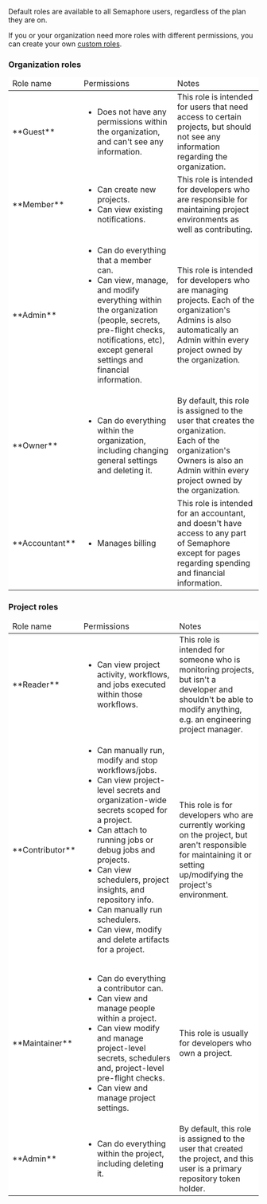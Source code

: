 Default roles are available to all Semaphore users, regardless of the plan they are on.

If you or your organization need more roles with different permissions, you can
create your own [custom roles](/security/custom-roles).

### Organization roles
<table style="background-color: rgb(255, 255, 255);">
<thead>
<tr>
  <td>
    Role name
  </td>
  <td>
    Permissions
  </td>
  <td>
    Notes
  </td>
</tr>
</thead>
<tbody>
<tr>
  <td>
    **Guest**
  </td>
  <td>
    <ul>
      <li>Does not have any permissions within the organization, and can't see any information.</li>
    </ul>
  </td>
  <td>
    This role is intended for users that need access to certain projects, but should not see
    any information regarding the organization.
  </td>
</tr>
<tr>
  <td>
    **Member**
  </td>
  <td>
    <ul>
      <li>Can create new projects.</li>
      <li>Can view existing notifications.</li>
    </ul>
  </td>
  <td>
    This role is intended for developers who are responsible 
    for maintaining project environments as well as contributing.
  </td>
</tr>
<tr>
  <td>
    **Admin**
  </td>
  <td>
    <ul>
      <li>Can do everything that a member can.</li>
      <li>Can view, manage, and modify everything within the organization 
      (people, secrets, pre-flight checks,
      notifications, etc), except general settings and financial information.</li>
    </ul>
  </td>
  <td>
    This role is intended for developers who are managing projects.
    Each of the organization's Admins is also automatically an Admin within every project owned by the organization.
  </td>
</tr>
<tr>
  <td>
    **Owner**
  </td>
  <td>
    <ul>
      <li>Can do everything within the organization, including changing general
      settings and deleting it.</li>
    </ul>
  </td>
  <td>
    By default, this role is assigned to the user that creates the organization.
    <br/>
    Each of the organization's Owners is also an Admin within every project owned by the organization.
  </td>
</tr>
<tr>
  <td>
    **Accountant**
  </td>
  <td>
    <ul>
      <li>Manages billing</li>
    </ul>
  </td>
  <td>
    This role is intended for an accountant, and doesn't have access to any part of Semaphore except for pages regarding
    spending and financial information.
  </td>
</tr>
</tbody>
</table>

### Project roles
<table style="background-color: rgb(255, 255, 255);">
<thead>
<tr>
  <td>
    Role name
  </td>
  <td>
    Permissions
  </td>
  <td>
    Notes
  </td>
</tr>
</thead>
<tbody>
<tr>
  <td>
    **Reader**
  </td>
  <td>
    <ul>
      <li>Can view project activity, workflows, and jobs executed within those workflows.</li>
    </ul>
  </td>
  <td>
    This role is intended for someone who is monitoring projects, but isn't a developer and shouldn't
    be able to modify anything, e.g. an engineering project manager.
  </td>
</tr>
<tr>
  <td>
    **Contributor**
  </td>
  <td>
    <ul>
      <li>Can manually run, modify and stop workflows/jobs.</li>
      <li>Can view project-level secrets and organization-wide secrets scoped for a project.</li>
      <li>Can attach to running jobs or debug jobs and projects.</li>
      <li>Can view schedulers, project insights, and repository info.</li>
      <li>Can manually run schedulers.</li>
      <li>Can view, modify and delete artifacts for a project.</li>
    </ul>
  </td>
  <td>
    This role is for developers who are currently working on the project, but aren't responsible for maintaining it
    or setting up/modifying the project's environment.
  </td>
</tr>
<tr>
  <td>
    **Maintainer**
  </td>
  <td>
    <ul>
      <li>Can do everything a contributor can.</li>
      <li>Can view and manage people within a project.</li>
      <li>Can view modify and manage project-level secrets, schedulers and, 
      project-level pre-flight checks.</li>
      <li>Can view and manage project settings.</li>
    </ul>
  </td>
  <td>
    This role is usually for developers who own a project.
  </td>
</tr>
<tr>
  <td>
    **Admin**
  </td>
  <td>
    <ul>
      <li>Can do everything within the project, including deleting it.</li>
    </ul>
  </td>
  <td>
    By default, this role is assigned to the user that created the project, and
    this user is a primary repository token holder.
  </td>
</tr>
</tbody>
</table>

